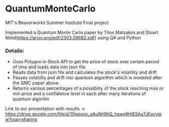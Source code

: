 # QuantumMonteCarlo

MIT's Beaverworks Summer Institute Final project

Implemented a Quantum Monte Carlo paper by Titos Matsakos and Stuart Nield(https://arxiv.org/pdf/2303.09682.pdf) using Q# and Python

### Details:
* Uses Polygon.io Stock API to get the price of stock over certain period of time and loads data into json file
* Reads data from json file and calculates the stock's volatility and drift
* Passes volatility and drift into quantum algorithm which is modeled after the QMC paper above
* Returns various percentages of a possiblity of the stock reaching max or min price and a confidence level in each after many iterations of quantum algoritm

Link to our presentation with results -> https://drive.google.com/file/d/10gqqixr_oAuNH9tQ_hswe8HIE5As7JEw/view?usp=sharing
